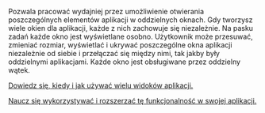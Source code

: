 ﻿Pozwala pracować wydajniej przez umożliwienie otwierania poszczególnych elementów aplikacji w oddzielnych oknach. Gdy tworzysz wiele okien dla aplikacji, każde z nich zachowuje się niezależnie. Na pasku zadań każde okno jest wyświetlane osobno. Użytkownik może przesuwać, zmieniać rozmiar, wyświetlać i ukrywać poszczególne okna aplikacji niezależnie od siebie i przełączać się między nimi, tak jakby były oddzielnymi aplikacjami. Każde okno jest obsługiwane przez oddzielny wątek.

[Dowiedz się, kiedy i jak używać wielu widoków aplikacji.](https://docs.microsoft.com/windows/uwp/design/layout/show-multiple-views)

[Naucz się wykorzystywać i rozszerzać tę funkcjonalność w swojej aplikacji.](https://github.com/Microsoft/WindowsTemplateStudio/blob/dev/docs/features/multiple-views.md)
